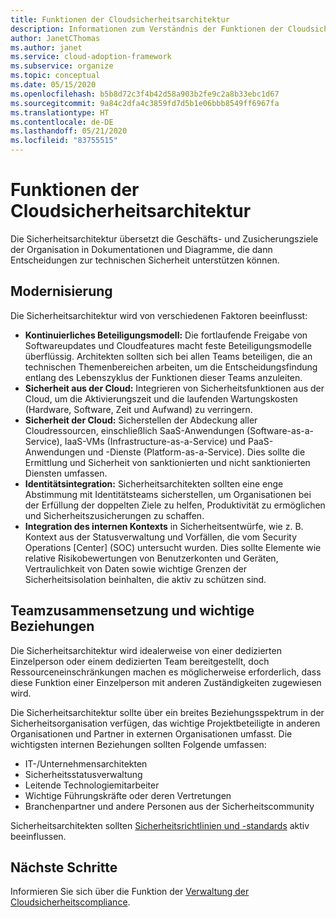 ```yaml
---
title: Funktionen der Cloudsicherheitsarchitektur
description: Informationen zum Verständnis der Funktionen der Cloudsicherheitsarchitektur.
author: JanetCThomas
ms.author: janet
ms.service: cloud-adoption-framework
ms.subservice: organize
ms.topic: conceptual
ms.date: 05/15/2020
ms.openlocfilehash: b5b8d72c3f4b42d58a903b2fe9c2a8b33ebc1d67
ms.sourcegitcommit: 9a84c2dfa4c3859fd7d5b1e06bbb8549ff6967fa
ms.translationtype: HT
ms.contentlocale: de-DE
ms.lasthandoff: 05/21/2020
ms.locfileid: "83755515"
---
```

# <a name="cloud-security-architecture-functions"></a>Funktionen der Cloudsicherheitsarchitektur

Die Sicherheitsarchitektur übersetzt die Geschäfts- und Zusicherungsziele der Organisation in Dokumentationen und Diagramme, die dann Entscheidungen zur technischen Sicherheit unterstützen können.

## <a name="modernization"></a>Modernisierung

Die Sicherheitsarchitektur wird von verschiedenen Faktoren beeinflusst:

- **Kontinuierliches Beteiligungsmodell:** Die fortlaufende Freigabe von Softwareupdates und Cloudfeatures macht feste Beteiligungsmodelle überflüssig. Architekten sollten sich bei allen Teams beteiligen, die an technischen Themenbereichen arbeiten, um die Entscheidungsfindung entlang des Lebenszyklus der Funktionen dieser Teams anzuleiten.
- **Sicherheit aus der Cloud:** Integrieren von Sicherheitsfunktionen aus der Cloud, um die Aktivierungszeit und die laufenden Wartungskosten (Hardware, Software, Zeit und Aufwand) zu verringern.
- **Sicherheit der Cloud:** Sicherstellen der Abdeckung aller Cloudressourcen, einschließlich SaaS-Anwendungen (Software-as-a-Service), IaaS-VMs (Infrastructure-as-a-Service) und PaaS-Anwendungen und -Dienste (Platform-as-a-Service). Dies sollte die Ermittlung und Sicherheit von sanktionierten und nicht sanktionierten Diensten umfassen.
- **Identitätsintegration:** Sicherheitsarchitekten sollten eine enge Abstimmung mit Identitätsteams sicherstellen, um Organisationen bei der Erfüllung der doppelten Ziele zu helfen, Produktivität zu ermöglichen und Sicherheitszusicherungen zu schaffen.
- **Integration des internen Kontexts** in Sicherheitsentwürfe, wie z. B. Kontext aus der Statusverwaltung und Vorfällen, die vom Security Operations [Center] (SOC) untersucht wurden. Dies sollte Elemente wie relative Risikobewertungen von Benutzerkonten und Geräten, Vertraulichkeit von Daten sowie wichtige Grenzen der Sicherheitsisolation beinhalten, die aktiv zu schützen sind.

## <a name="team-composition-and-key-relationships"></a>Teamzusammensetzung und wichtige Beziehungen

Die Sicherheitsarchitektur wird idealerweise von einer dedizierten Einzelperson oder einem dedizierten Team bereitgestellt, doch Ressourceneinschränkungen machen es möglicherweise erforderlich, dass diese Funktion einer Einzelperson mit anderen Zuständigkeiten zugewiesen wird.

Die Sicherheitsarchitektur sollte über ein breites Beziehungsspektrum in der Sicherheitsorganisation verfügen, das wichtige Projektbeteiligte in anderen Organisationen und Partner in externen Organisationen umfasst. Die wichtigsten internen Beziehungen sollten Folgende umfassen:

- IT-/Unternehmensarchitekten
- Sicherheitsstatusverwaltung
- Leitende Technologiemitarbeiter
- Wichtige Führungskräfte oder deren Vertretungen
- Branchenpartner und andere Personen aus der Sicherheitscommunity

Sicherheitsarchitekten sollten [Sicherheitsrichtlinien und -standards](./cloud-security-policy-standards.md) aktiv beeinflussen.

## <a name="next-steps"></a>Nächste Schritte

Informieren Sie sich über die Funktion der [Verwaltung der Cloudsicherheitscompliance](./cloud-security-compliance-management.md).
